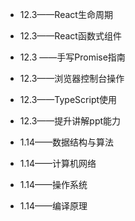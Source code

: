 - 12.3——React生命周期
- 12.3——React函数式组件
- 12.3 ——手写Promise指南
- 12.3——浏览器控制台操作
- 12.3——TypeScript使用
- 12.3——提升讲解ppt能力



- 1.14——数据结构与算法
- 1.14——计算机网络
- 1.14——操作系统
- 1.14——编译原理

